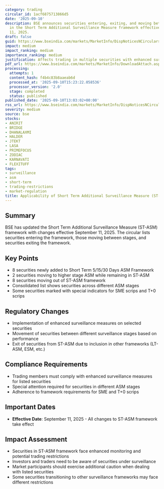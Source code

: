 ```yaml
---
category: trading
circular_id: 1acf6875713866d5
date: '2025-09-10'
description: BSE announces securities entering, exiting, and moving between stages
  in the Short Term Additional Surveillance Measure framework effective September
  11, 2025.
draft: false
guid: https://www.bseindia.com/markets/MarketInfo/DispNoticesNCirculars.aspx?Noticeid={0E8B75B9-F4E3-4528-9D02-25C21DFA73C9}&noticeno=20250910-51&dt=09/10/2025&icount=51&totcount=55&flag=0
impact: medium
impact_ranking: medium
importance_ranking: medium
justification: Affects trading in multiple securities with enhanced surveillance measures
pdf_url: https://www.bseindia.com/markets/MarketInfo/DownloadAttach.aspx?id=20250910-51&attachedId=bc149e19-725a-4609-a4e8-d206a178f3f1
processing:
  attempts: 1
  content_hash: f4b4c83b8aaeab6d
  processed_at: '2025-09-10T15:23:22.058536'
  processor_version: '2.0'
  stage: completed
  status: published
published_date: '2025-09-10T13:03:02+00:00'
rss_url: https://www.bseindia.com/markets/MarketInfo/DispNoticesNCirculars.aspx?Noticeid={0E8B75B9-F4E3-4528-9D02-25C21DFA73C9}&noticeno=20250910-51&dt=09/10/2025&icount=51&totcount=55&flag=0
severity: medium
source: bse
stocks:
- ANIRIT
- BRIDGE
- DHANALAXMI
- HALDER
- JTEKT
- LASA
- PRIMEFOCUS
- ZODIAC
- KARNAVATI
- FLEXITUFF
tags:
- surveillance
- asm
- short-term
- trading-restrictions
- market-regulation
title: Applicability of Short Term Additional Surveillance Measure (ST-ASM)
---
```


## Summary

BSE has updated the Short Term Additional Surveillance Measure (ST-ASM) framework with changes effective September 11, 2025. The circular lists securities entering the framework, those moving between stages, and securities exiting the framework.

## Key Points

- 8 securities newly added to Short Term 5/15/30 Days ASM Framework
- 2 securities moving to higher stage ASM while remaining in ST-ASM
- 8 securities moving out of ST-ASM framework
- Consolidated list shows securities across different ASM stages
- Some securities marked with special indicators for SME scrips and T+0 scrips

## Regulatory Changes

- Implementation of enhanced surveillance measures on selected securities
- Movement of securities between different surveillance stages based on performance
- Exit of securities from ST-ASM due to inclusion in other frameworks (LT-ASM, ESM, etc.)

## Compliance Requirements

- Trading members must comply with enhanced surveillance measures for listed securities
- Special attention required for securities in different ASM stages
- Adherence to framework requirements for SME and T+0 scrips

## Important Dates

- **Effective Date**: September 11, 2025 - All changes to ST-ASM framework take effect

## Impact Assessment

- Securities in ST-ASM framework face enhanced monitoring and potential trading restrictions
- Investors and traders need to be aware of securities under surveillance
- Market participants should exercise additional caution when dealing with listed securities
- Some securities transitioning to other surveillance frameworks may face different restrictions